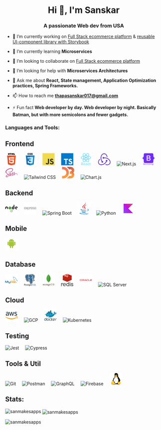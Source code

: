 <h1 align="center">Hi 👋, I'm Sanskar</h1>
<h3 align="center">A passionate Web dev from USA</h3>

- 🔭 I’m currently working on [Full Stack ecommerce platform](https://github.com/sanMakesApps/one-cart) & [reusable UI-component library with Storybook](https://github.com/sanMakesApps/ui-book)

- 🌱 I’m currently learning **Microservices**

- 👯 I’m looking to collaborate on [Full Stack ecommerce platform](https://github.com/sanMakesApps/one-cart)

- 🤝 I’m looking for help with **Microservices Architectures**

- 💬 Ask me about **React, State management, Application Optimization practices, Spring Frameworks.**

- 📫 How to reach me **thapasanskar017@gmail.com**

- ⚡ Fun fact **Web developer by day. Web developer by night. Basically Batman, but with more semicolons and fewer gadgets.**

<p align="left">
</p>

<h3 align="left">Languages and Tools:</h3>


## Frontend
<p align="left" gap="10px">
  <img src="https://raw.githubusercontent.com/devicons/devicon/master/icons/html5/html5-original-wordmark.svg" alt="HTML" width="40" height="40"/> &nbsp;&nbsp;&nbsp;
  <img src="https://raw.githubusercontent.com/devicons/devicon/master/icons/css3/css3-original-wordmark.svg" alt="CSS" width="40" height="40"/> &nbsp;&nbsp;&nbsp;
  <img src="https://raw.githubusercontent.com/devicons/devicon/master/icons/javascript/javascript-original.svg" alt="JavaScript" width="40" height="40" /> &nbsp;&nbsp;&nbsp;
  <img src="https://raw.githubusercontent.com/devicons/devicon/master/icons/typescript/typescript-original.svg" alt="TypeScript" width="40" height="40" /> &nbsp;&nbsp;&nbsp;
  <img src="https://raw.githubusercontent.com/devicons/devicon/master/icons/react/react-original-wordmark.svg" alt="React" width="40" height="40"/> &nbsp;&nbsp;&nbsp;
  <img src="https://raw.githubusercontent.com/devicons/devicon/master/icons/redux/redux-original.svg" alt="Redux" width="40" height="40"/> &nbsp;&nbsp;&nbsp;
  <img src="https://cdn.worldvectorlogo.com/logos/nextjs-2.svg" alt="Next.js" width="40" height="40"/> &nbsp;&nbsp;&nbsp;
  <img src="https://raw.githubusercontent.com/devicons/devicon/master/icons/bootstrap/bootstrap-plain-wordmark.svg" alt="Bootstrap" width="40" height="40"/> &nbsp;&nbsp;&nbsp;
  <img src="https://raw.githubusercontent.com/devicons/devicon/master/icons/sass/sass-original.svg" alt="SASS" width="40" height="40"/> &nbsp;&nbsp;&nbsp;
  <img src="https://www.vectorlogo.zone/logos/tailwindcss/tailwindcss-icon.svg" alt="Tailwind CSS" width="40" height="40"/> &nbsp;&nbsp;&nbsp;
  <img src="https://raw.githubusercontent.com/devicons/devicon/master/icons/d3js/d3js-original.svg" alt="D3.js" width="40" height="40"/> &nbsp;&nbsp;&nbsp;
  <img src="https://www.chartjs.org/media/logo-title.svg" alt="Chart.js" width="40" height="40"/> &nbsp;&nbsp;&nbsp;
</p>

## Backend
<p align="left"> 
  <img src="https://raw.githubusercontent.com/devicons/devicon/master/icons/nodejs/nodejs-original-wordmark.svg" alt="Node.js" width="40" height="40"/>  &nbsp;&nbsp;&nbsp;
  <img src="https://raw.githubusercontent.com/devicons/devicon/master/icons/express/express-original-wordmark.svg" alt="Express.js" width="40" height="40"/>  &nbsp;&nbsp;&nbsp;
  <img src="https://www.vectorlogo.zone/logos/springio/springio-icon.svg" alt="Spring Boot" width="40" height="40"/>  &nbsp;&nbsp;&nbsp;
  <img src="https://raw.githubusercontent.com/devicons/devicon/master/icons/java/java-original.svg" alt="Java" width="40" height="40"/>  &nbsp;&nbsp;&nbsp;
  <img src="https://www.vectorlogo.zone/logos/python/python-icon.svg" alt="Python" width="40" height="40"/>  &nbsp;&nbsp;&nbsp;
  <img src="https://raw.githubusercontent.com/devicons/devicon/master/icons/kotlin/kotlin-original.svg" alt="Kotlin" width="40" height="40"/>  &nbsp;&nbsp;&nbsp;
</p>

## Mobile

<p align="left"> 
  <img src="https://raw.githubusercontent.com/devicons/devicon/master/icons/android/android-original-wordmark.svg" alt="Android" width="40" height="40"/>
</p>

## Database
<p align="left"> 
  <img src="https://raw.githubusercontent.com/devicons/devicon/master/icons/mysql/mysql-original-wordmark.svg" alt="MySQL" width="40" height="40"/>  &nbsp;&nbsp;&nbsp;
  <img src="https://raw.githubusercontent.com/devicons/devicon/master/icons/postgresql/postgresql-original-wordmark.svg" alt="PostgreSQL" width="40" height="40"/>  &nbsp;&nbsp;&nbsp;
  <img src="https://raw.githubusercontent.com/devicons/devicon/master/icons/mongodb/mongodb-original-wordmark.svg" alt="MongoDB" width="40" height="40"/>  &nbsp;&nbsp;&nbsp;
  <img src="https://raw.githubusercontent.com/devicons/devicon/master/icons/redis/redis-original-wordmark.svg" alt="Redis" width="40" height="40"/>  &nbsp;&nbsp;&nbsp;
  <img src="https://raw.githubusercontent.com/devicons/devicon/master/icons/oracle/oracle-original.svg" alt="Oracle" width="40" height="40"/>  &nbsp;&nbsp;&nbsp;
  <img src="https://www.svgrepo.com/show/303229/microsoft-sql-server-logo.svg" alt="SQL Server" width="40" height="40"/>  &nbsp;&nbsp;&nbsp;
</p>

## Cloud
<p align="left"> 
  <img src="https://raw.githubusercontent.com/devicons/devicon/master/icons/amazonwebservices/amazonwebservices-original-wordmark.svg" alt="AWS" width="40" height="40"/>  &nbsp;&nbsp;&nbsp;
  <img src="https://www.vectorlogo.zone/logos/google_cloud/google_cloud-icon.svg" alt="GCP" width="40" height="40"/>  &nbsp;&nbsp;&nbsp;
  <img src="https://raw.githubusercontent.com/devicons/devicon/master/icons/docker/docker-original-wordmark.svg" alt="Docker" width="40" height="40"/>  &nbsp;&nbsp;&nbsp;
  <img src="https://www.vectorlogo.zone/logos/kubernetes/kubernetes-icon.svg" alt="Kubernetes" width="40" height="40"/>  &nbsp;&nbsp;&nbsp;
</p>

## Testing
<p align="left"> 
  <img src="https://www.vectorlogo.zone/logos/jestjsio/jestjsio-icon.svg" alt="Jest" width="40" height="40"/>  &nbsp;&nbsp;&nbsp;
  <img src="https://raw.githubusercontent.com/simple-icons/simple-icons/master/icons/cypress.svg" alt="Cypress" width="40" height="40"/>  &nbsp;&nbsp;&nbsp;
</p>

## Tools & Util
<p align="left"> 
  <img src="https://www.vectorlogo.zone/logos/git-scm/git-scm-icon.svg" alt="Git" width="40" height="40"/>  &nbsp;&nbsp;&nbsp;
  <img src="https://www.vectorlogo.zone/logos/getpostman/getpostman-icon.svg" alt="Postman" width="40" height="40"/>  &nbsp;&nbsp;&nbsp;
  <img src="https://www.vectorlogo.zone/logos/graphql/graphql-icon.svg" alt="GraphQL" width="40" height="40"/>  &nbsp;&nbsp;&nbsp;
  <img src="https://www.vectorlogo.zone/logos/firebase/firebase-icon.svg" alt="Firebase" width="40" height="40"/>  &nbsp;&nbsp;&nbsp;
  <img src="https://raw.githubusercontent.com/devicons/devicon/master/icons/linux/linux-original.svg" alt="Linux" width="40" height="40"/> &nbsp;&nbsp;&nbsp;
</p>

## Stats:

<p><img align="left" src="https://github-readme-stats.vercel.app/api/top-langs?username=sanmakesapps&show_icons=true&locale=en&layout=compact" alt="sanmakesapps" /></p>

<p>&nbsp;<img align="center" src="https://github-readme-stats.vercel.app/api?username=sanmakesapps&show_icons=true&locale=en" alt="sanmakesapps" /></p>

<p><img align="center" src="https://github-readme-streak-stats.herokuapp.com/?user=sanmakesapps&" alt="sanmakesapps" /></p>
